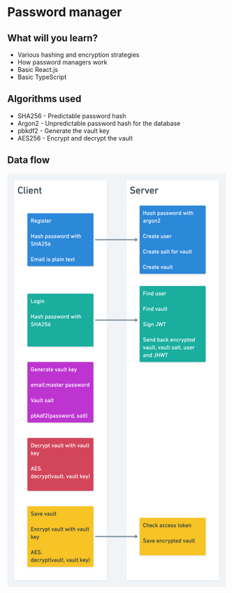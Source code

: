 # Password manager

## What will you learn?
* Various hashing and encryption strategies
* How password managers work
* Basic React.js
* Basic TypeScript

## Algorithms used
* SHA256 - Predictable password hash
* Argon2 - Unpredictable password hash for the database
* pbkdf2 - Generate the vault key
* AES256 - Encrypt and decrypt the vault


## Data flow
<img src="./doc/application-flow.png" width="500px" />
